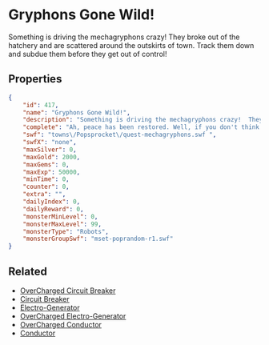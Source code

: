 # Gryphons Gone Wild!

Something is driving the mechagryphons crazy!  They broke out of the hatchery and are scattered around the outskirts of town.  Track them down and subdue them before they get out of control!

## Properties

```json
{
    "id": 417,
    "name": "Gryphons Gone Wild!",
    "description": "Something is driving the mechagryphons crazy!  They broke out of the hatchery and are scattered around the outskirts of town.  Track them down and subdue them before they get out of control!",
    "complete": "Ah, peace has been restored. Well, if you don't think about Balthar and his robots and Sepulchure and his minions, at least.",
    "swf": "towns\/Popsprocket\/quest-mechagryphons.swf ",
    "swfX": "none",
    "maxSilver": 0,
    "maxGold": 2000,
    "maxGems": 0,
    "maxExp": 50000,
    "minTime": 0,
    "counter": 0,
    "extra": "",
    "dailyIndex": 0,
    "dailyReward": 0,
    "monsterMinLevel": 0,
    "monsterMaxLevel": 99,
    "monsterType": "Robots",
    "monsterGroupSwf": "mset-poprandom-r1.swf"
}
```

## Related

- [OverCharged Circuit Breaker](../items/2460-overcharged-circuit-breaker.md)
- [Circuit Breaker](../items/2461-circuit-breaker.md)
- [Electro-Generator](../items/2462-electro-generator.md)
- [OverCharged Electro-Generator](../items/2463-overcharged-electro-generator.md)
- [OverCharged Conductor](../items/2464-overcharged-conductor.md)
- [Conductor](../items/2465-conductor.md)

